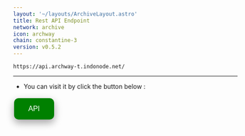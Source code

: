 ```yaml
---
layout: '~/layouts/ArchiveLayout.astro'
title: Rest API Endpoint
network: archive
icon: archway
chain: constantine-3
version: v0.5.2
---
```

```
https://api.archway-t.indonode.net/
```
--------------

- You can visit it by click the button below :
<a href="https://api.archway-t.indonode.net/" target="_blank">
  <button style="background-color: green; border: none; color: white; padding: 15px 32px; text-align: center; text-decoration: none; display: inline-block; font-size: 16px; margin: 4px 2px; cursor: pointer; border-radius: 10px; box-shadow: 0 8px 16px 0 rgba(0,0,0,0.2), 0 6px 20px 0 rgba(0,0,0,0.19);" onmouseover="this.style.boxShadow='0 0 0 4px rgba(0,255,0,0.5)'" onmouseout="this.style.boxShadow='0 8px 16px 0 rgba(0,0,0,0.2), 0 6px 20px 0 rgba(0,0,0,0.19)'">API</button>
</a>